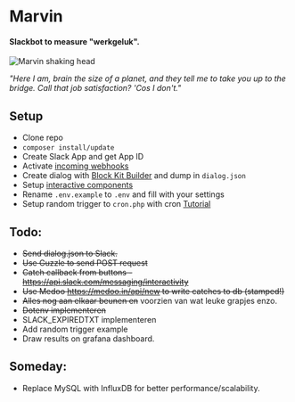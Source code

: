 # Marvin
#### Slackbot to measure "werkgeluk".

![Marvin shaking head](https://media.giphy.com/media/9AeRnRRNQokeI/giphy-downsized.gif "Marvin shaking head")


 *"Here I am, brain the size of a planet, and they tell me to take you up to the bridge. Call that job satisfaction? 'Cos I don't."*

## Setup
- Clone repo
- ```composer install/update```
- Create Slack App and get App ID 
- Activate [incoming webhooks](https://api.slack.com/apps/YOURAPPID/incoming-webhooks)
- Create dialog with [Block Kit Builder](https://api.slack.com/tools/block-kit-builder) and dump in ```dialog.json```
- Setup [interactive components](https://api.slack.com/apps/YOURAPPID/interactive-messages)
- Rename ```.env.example``` to ```.env``` and fill with your settings
- Setup random trigger to ```cron.php``` with cron [Tutorial](https://github.com/taw00/howto/blob/master/howto-schedule-cron-jobs-to-run-at-random-intervals.md)

## Todo:
- ~~Send dialog.json to Slack.~~ 
- ~~Use Guzzle to send POST request~~
- ~~Catch callback from buttons - https://api.slack.com/messaging/interactivity~~
- ~~Use Medoo https://medoo.in/api/new to write catches to db (stamped!)~~
- ~~Alles nog aan elkaar beunen en~~ voorzien van wat leuke grapjes enzo.
- ~~Dotenv implementeren~~
- SLACK_EXPIREDTXT implementeren
- Add random trigger example       
- Draw results on grafana dashboard.
 

## Someday: 
- Replace MySQL with InfluxDB for better performance/scalability. 
